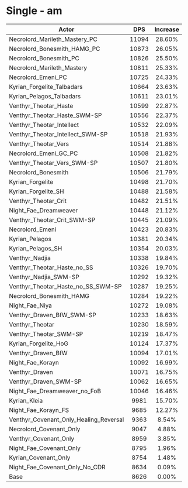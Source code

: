 # Single - am
| Actor | DPS | Increase |
|---|:---:|:---:|
|Necrolord_Marileth_Mastery_PC|11094|28.60%|
|Necrolord_Bonesmith_HAMG_PC|10873|26.05%|
|Necrolord_Bonesmith_PC|10826|25.50%|
|Necrolord_Marileth_Mastery|10811|25.33%|
|Necrolord_Emeni_PC|10725|24.33%|
|Kyrian_Forgelite_Talbadars|10664|23.63%|
|Kyrian_Pelagos_Talbadars|10611|23.01%|
|Venthyr_Theotar_Haste|10599|22.87%|
|Venthyr_Theotar_Haste_SWM-SP|10556|22.37%|
|Venthyr_Theotar_Intellect|10532|22.09%|
|Venthyr_Theotar_Intellect_SWM-SP|10518|21.93%|
|Venthyr_Theotar_Vers|10514|21.88%|
|Necrolord_Emeni_GC_PC|10508|21.82%|
|Venthyr_Theotar_Vers_SWM-SP|10507|21.80%|
|Necrolord_Bonesmith|10506|21.79%|
|Kyrian_Forgelite|10498|21.70%|
|Kyrian_Forgelite_SH|10488|21.58%|
|Venthyr_Theotar_Crit|10482|21.51%|
|Night_Fae_Dreamweaver|10448|21.12%|
|Venthyr_Theotar_Crit_SWM-SP|10445|21.09%|
|Necrolord_Emeni|10423|20.83%|
|Kyrian_Pelagos|10381|20.34%|
|Kyrian_Pelagos_SH|10354|20.03%|
|Venthyr_Nadjia|10338|19.84%|
|Venthyr_Theotar_Haste_no_SS|10326|19.70%|
|Venthyr_Nadjia_SWM-SP|10292|19.32%|
|Venthyr_Theotar_Haste_no_SS_SWM-SP|10287|19.25%|
|Necrolord_Bonesmith_HAMG|10284|19.22%|
|Night_Fae_Niya|10272|19.08%|
|Venthyr_Draven_BfW_SWM-SP|10233|18.63%|
|Venthyr_Theotar|10230|18.59%|
|Venthyr_Theotar_SWM-SP|10219|18.47%|
|Kyrian_Forgelite_HoG|10124|17.37%|
|Venthyr_Draven_BfW|10094|17.01%|
|Night_Fae_Korayn|10092|16.99%|
|Venthyr_Draven|10071|16.75%|
|Venthyr_Draven_SWM-SP|10062|16.65%|
|Night_Fae_Dreamweaver_no_FoB|10046|16.46%|
|Kyrian_Kleia|9981|15.70%|
|Night_Fae_Korayn_FS|9685|12.27%|
|Venthyr_Covenant_Only_Healing_Reversal|9363|8.54%|
|Necrolord_Covenant_Only|9047|4.88%|
|Venthyr_Covenant_Only|8959|3.85%|
|Night_Fae_Covenant_Only|8795|1.96%|
|Kyrian_Covenant_Only|8754|1.48%|
|Night_Fae_Covenant_Only_No_CDR|8634|0.09%|
|Base|8626|0.00%|
